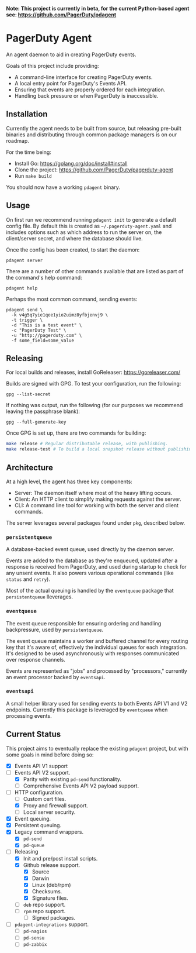 **Note: This project is currently in beta, for the current Python-based agent see: https://github.com/PagerDuty/pdagent**

# PagerDuty Agent

An agent daemon to aid in creating PagerDuty events.

Goals of this project include providing:

- A command-line interface for creating PagerDuty events.
- A local entry point for PagerDuty's Events API.
- Ensuring that events are properly ordered for each integration.
- Handling back pressure or when PagerDuty is inaccessible.

## Installation

Currently the agent needs to be built from source, but releasing pre-built binaries and distributing through common package managers is on our roadmap.

For the time being:

- Install Go: https://golang.org/doc/install#install
- Clone the project: https://github.com/PagerDuty/pagerduty-agent
- Run `make build`

You should now have a working `pdagent` binary.

## Usage

On first run we recommend running `pdagent init` to generate a default config file. By default this is created as `~/.pagerduty-agent.yaml` and includes options such as which address to run the server on, the client/server secret, and where the database should live.

Once the config has been created, to start the daemon:

```
pdagent server
```

There are a number of other commands available that are listed as part of the command's help command:

```
pdagent help
```

Perhaps the most common command, sending events:

```
pdagent send \
  -k v4g5q7yie1qee1yio2uimz8yfbjenvj9 \
  -t trigger \
  -d "This is a test event" \
  -c "PagerDuty Test" \
  -u "http://pagerduty.com" \
  -f some_field=some_value
```

## Releasing

For local builds and releases, install GoReleaser: https://goreleaser.com/

Builds are signed with GPG. To test your configuration, run the following:

```
gpg --list-secret
```

If nothing was output, run the following (for our purposes we recommend leaving the passphrase blank):

```
gpg --full-generate-key
```

Once GPG is set up, there are two commands for building:

```bash
make release # Regular distributable release, with publishing.
make release-test # To build a local snapshot release without publishing.
```

## Architecture

At a high level, the agent has three key components:

- Server: The daemon itself where most of the heavy lifting occurs.
- Client: An HTTP client to simplify making requests against the server.
- CLI: A command line tool for working with both the server and client commands.

The server leverages several packages found under `pkg`, described below.

### `persistentqueue`

A database-backed event queue, used directly by the daemon server.

Events are added to the database as they're enqueued, updated after a response is received from PagerDuty, and used during startup to check for any unsent events. It also powers various operational commands (like `status` and `retry`).

Most of the actual queuing is handled by the `eventqueue` package that `persistentqueue` lleverages.

### `eventqueue`

The event queue responsible for ensuring ordering and handling backpressure, used by `persistentqueue`.

The event queue maintains a worker and buffered channel for every routing key that it's aware of, effectively the individual queues for each integration. It's designed to be used asynchronously with responses communicated over response channels.

Events are represented as "jobs" and processed by "processors," currently an event processor backed by `eventsapi`.

### `eventsapi`

A small helper library used for sending events to both Events API V1 and V2 endpoints. Currently this package is leveraged by `eventqueue` when processing events.

## Current Status

This project aims to eventually replace the existing `pdagent` project, but with some goals in mind before doing so:

- [x] Events API V1 support
- [ ] Events API V2 support.
    - [X] Parity with existing `pd-send` functionality.
    - [ ] Comprehensive Events API V2 payload support.
- [ ] HTTP configuration.
    - [ ] Custom cert files.
    - [x] Proxy and firewall support.
    - [ ] Local server security.
- [X] Event queuing.
- [X] Persistent queuing.
- [x] Legacy command wrappers.
    - [x] `pd-send`
    - [x] `pd-queue`
- [ ] Releasing
    - [x] Init and pre/post install scripts.
    - [X] Github release support.
        - [X] Source
        - [X] Darwin
        - [X] Linux (deb/rpm)
        - [X] Checksums.
        - [X] Signature files.
    - [ ] `deb` repo support.
    - [ ] `rpm` repo support.
        - [ ] Signed packages.
- [ ] `pdagent-integrations` support.
    - [ ] `pd-nagios`
    - [ ] `pd-sensu`
    - [ ] `pd-zabbix`
